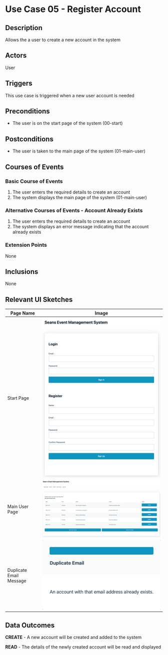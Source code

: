 # Use Case 05 - Register Account

## Description

Allows the a user to create a new account in the system

## Actors

User

## Triggers

This use case is triggered when a new user account is needed

## Preconditions

- The user is on the start page of the system (00-start)

## Postconditions

- The user is taken to the main page of the system (01-main-user)

## Courses of Events

### Basic Course of Events

1. The user enters the required details to create an account
2. The system displays the main page of the system (01-main-user)

### Alternative Courses of Events - Account Already Exists

1. The user enters the required details to create an account
2. The system displays an error message indicating that the account already exists

### Extension Points

None

## Inclusions

None

## Relevant UI Sketches
| Page Name | Image |
|----|------|
| Start Page | ![Start Page](/01-requirements-solution/uisketches/00-start.png) |
| Main User Page | ![Main User Page](/01-requirements-solution/uisketches/03-main-user.png) |
| Duplicate Email Message | ![Duplicate Email Message](/01-requirements-solution/uisketches/00-start-duplicate.png) |

## Data Outcomes
**CREATE** - A new account will be created and added to the system

**READ** - The details of the newly created account will be read and displayed
